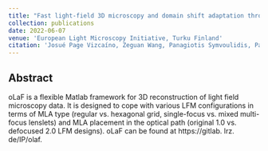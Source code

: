 ```yaml
---
title: "Fast light-field 3D microscopy and domain shift adaptation through optics aware invertible neural networks"
collection: publications
date: 2022-06-07
venue: 'European Light Microscopy Initiative, Turku Finland'
citation: 'Josué Page Vizcaíno, Zeguan Wang, Panagiotis Symvoulidis, Paolo Favaro, Edward S. Boyden and Tobias Lasser.&quot;.'
---
```


 <!-- [[PDF]](https://mediatum.ub.tum.de/doc/1522002/file.pdf)  -->
 <!-- [[Code]](https://gitlab.lrz.de/IP/olaf)  -->
 <!-- [[Project Page]](http://cvg.unibe.ch/media/project/page/LFMNet/index.html)  -->

## Abstract

oLaF is a flexible Matlab framework for 3D reconstruction of light field microscopy data. It is designed to cope with various LFM configurations in terms of MLA type (regular vs. hexagonal grid, single-focus vs. mixed multi-focus lenslets) and MLA placement in the optical path (original 1.0 vs. defocused 2.0 LFM designs). oLaF can be found at https://gitlab. lrz. de/IP/olaf.